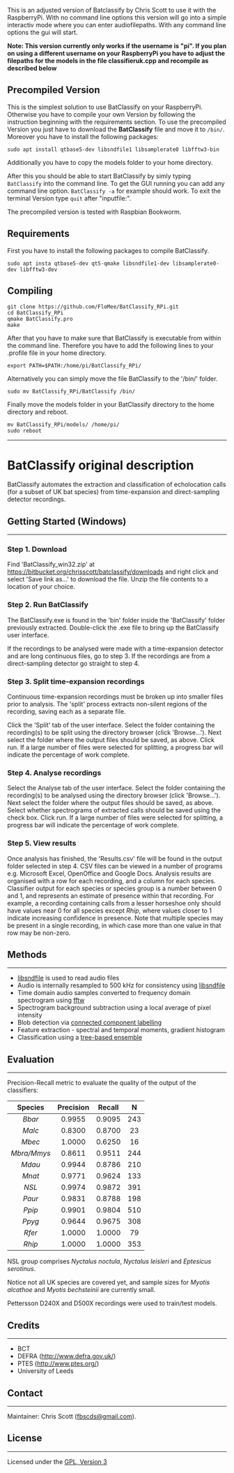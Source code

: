 
This is an adjusted version of Batclassify by Chris Scott to use it with the RaspberryPi.
With no command line options this version will go into a simple interactiv mode where you can enter audiofilepaths. With any command line options the gui will start.

**Note: This version currently only works if the username is "pi". If you plan on using a different username on your RaspberryPi you have to adjust the filepaths for the models in the file classifieruk.cpp and recompile as described below**

## Precompiled Version 

This is the simplest solution to use BatClassify on your RaspberryPi. Otherwise you have to compile your own Version by following the instruction beginning with the requirements section.
To use the precompiled Version you just have to download the **BatClassify** file and move it to `/bin/`. Moreover you have to install the following packages: 

    sudo apt install qtbase5-dev libsndfile1 libsamplerate0 libfftw3-bin

Additionally you have to copy the models folder to your home directory.

After this you should be able to start BatClassify by simly typing `BatClassify` into the command line. To get the GUI running you can add any command line option.  `BatClassify -a` for example should work. To exit the terminal Version type `quit` after "inputfile:".

The precompiled version is tested with Raspbian Bookworm. 

## Requirements
First you have to install the following packages to compile BatClassify. 

    sudo apt insta qtbase5-dev qt5-qmake libsndfile1-dev libsamplerate0-dev libfftw3-dev

## Compiling

    git clone https://github.com/FloMee/BatClassify_RPi.git
    cd BatClassify_RPi
    qmake BatClassify.pro
    make

After that you have to make sure that BatClassify is executable from within the command line. Therefore you have to add the following lines to your .profile file in your home directory.

    export PATH=$PATH:/home/pi/BatClassify_RPi/

Alternatively you can simply move the file BatClassify to the '/bin/' folder.

    sudo mv BatClassify_RPi/BatClassify /bin/

Finally move the models folder in your BatClassify directory to the home directory and reboot.

    mv BatClassify_RPi/models/ /home/pi/
    sudo reboot

-------------------------
# __BatClassify__ original description

BatClassify automates the extraction and classification of echolocation calls (for a subset of UK bat species) from time-expansion and direct-sampling detector recordings.


## Getting Started (Windows)
-----------------------
### Step 1. Download
Find 'BatClassify_win32.zip' at https://bitbucket.org/chrisscott/batclassify/downloads and right click and select 'Save link as...' to download the file. Unzip the file contents to a location of your choice.

### Step 2. Run BatClassify
The BatClassify.exe is found in the 'bin' folder inside the 'BatClassify' folder previously extracted. Double-click the .exe file to bring up the BatClassify user interface. 

If the recordings to be analysed were made with a time-expansion detector and are long continuous files, go to step 3. If the recordings are from a direct-sampling detector go straight to step 4.

### Step 3. Split time-expansion recordings
Continuous time-expansion recordings must be broken up into smaller files prior to analysis. The 'split' process extracts non-silent regions of the recording, saving each as a separate file.

Click the 'Split' tab of the user interface. Select the folder containing the recording(s) to be split using the directory browser (click 'Browse...'). Next select the folder where the output files should be saved, as above. Click run. If a large number of files were selected for splitting, a progress bar will indicate the percentage of work complete.

### Step 4. Analyse recordings
Select the Analyse tab of the user interface. Select the folder containing the recording(s) to be analysed using the directory browser (click 'Browse...'). Next select the folder where the output files should be saved, as above. Select whether spectrograms of extracted calls should be saved using the check box. Click run. If a large number of files were selected for splitting, a progress bar will indicate the percentage of work complete.

### Step 5. View results
Once analysis has finished, the 'Results.csv' file will be found in the output folder selected in step 4. CSV files can be viewed in a number of programs e.g. Microsoft Excel, OpenOffice and Google Docs. Analysis results are organised with a row for each recording, and a column for each species. Classifier output for each species or species group is a number between 0 and 1, and represents an estimate of presence within that recording. For example, a recording containing calls from a lesser horseshoe only should have values near 0 for all species except _Rhip_, where values closer to 1 indicate increasing confidence in presence. Note that multiple species may be present in a single recording, in which case more than one value in that row may be non-zero.


## Methods
-----------------------
* [libsndfile](http://www.mega-nerd.com/libsndfile/) is used to read audio files
* Audio is internally resampled to 500 kHz for consistency using [libsndfile](http://www.mega-nerd.com/SRC/)
* Time domain audio samples converted to frequency domain spectrogram using [fftw](http://www.fftw.org/)
* Spectrogram background subtraction using a local average of pixel intensity
* Blob detection via [connected component labelling](http://www.iis.sinica.edu.tw/papers/fchang/1362-F.pdf)
* Feature extraction - spectral and temporal moments, gradient histogram
* Classification using a [tree-based ensemble](http://orbi.ulg.ac.be/bitstream/2268/9357/1/geurts-mlj-advance.pdf)


## Evaluation
-----------------------
Precision-Recall metric to evaluate the quality of the output of the classifiers:

| Species     | Precision | Recall |  N  |
|:-----------:|:---------:|:------:|:---:|
| _Bbar_	  | 0.9955    | 0.9095 | 243 |
| _Malc_   	  | 0.8300    | 0.8700 | 23  |
| _Mbec_   	  | 1.0000    | 0.6250 | 16  |
| _Mbra/Mmys_ | 0.8611    | 0.9511 | 244 |
| _Mdau_   	  | 0.9944    | 0.8786 | 210 |
| _Mnat_   	  | 0.9771    | 0.9624 | 133 |
| _NSL_    	  | 0.9974    | 0.9872 | 391 |
| _Paur_   	  | 0.9831    | 0.8788 | 198 |
| _Ppip_   	  | 0.9901    | 0.9804 | 510 |
| _Ppyg_   	  | 0.9644    | 0.9675 | 308 |
| _Rfer_   	  | 1.0000    | 1.0000 | 79  |
| _Rhip_   	  | 1.0000    | 1.0000 | 353 |

NSL group comprises _Nyctalus noctula_, _Nyctalus leisleri_ and _Eptesicus serotinus_.

Notice not all UK species are covered yet, and sample sizes for _Myotis alcathoe_ and _Myotis bechsteinii_ are currently small.

Pettersson D240X and D500X recordings were used to train/test models.


## Credits
-----------------------
* BCT
* DEFRA (http://www.defra.gov.uk/)
* PTES (http://www.ptes.org/)
* University of Leeds


## Contact
-----------------------
Maintainer: Chris Scott (fbscds@gmail.com).


## License
-----------------------
Licensed under the [GPL, Version 3](http://www.gnu.org/copyleft/gpl.html)

